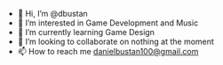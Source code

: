 - 👋 Hi, I’m @dbustan
- 👀 I’m interested in Game Development and Music
- 🌱 I’m currently learning Game Design
- 💞️ I’m looking to collaborate on nothing at the moment
- 📫 How to reach me danielbustan100@gmail.com

<!---
dbustan/dbustan is a ✨ special ✨ repository because its `README.md` (this file) appears on your GitHub profile.
You can click the Preview link to take a look at your changes.
--->
